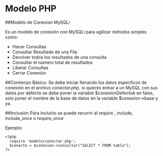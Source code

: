 # Modelo PHP
##Modelo de Conexion MySQLi

Es un modelo de conexión con MySQLi para agilizar métodos simples como: 
- Hacer Consultas
- Consultar Resultado de una Fila
- Devolver todos los resultados de una consulta
- Consultar el número total de resultados
- Liberar Consultas
- Cerrar Conexión

##Comienzo Básico:
Se debe iniciar llenando los datos especficos de conexión en el archivo *conectar.php*, si quieres entrar a un MySQL
con sus datos por defecto se debe poner la variable $conexionDefectoA en false, solo poner el nombre de la base de datos
en la variable $conexion->base y ya. 

##Inclusión
Para incluirlo se puede recurrir al require , include, include_once o require_once 

Ejemplo:

```
<?php
  require 'modelo/conectar.php';
  $conecto = $conexion->consultar("SELECT * FROM tabla");
?>

```
